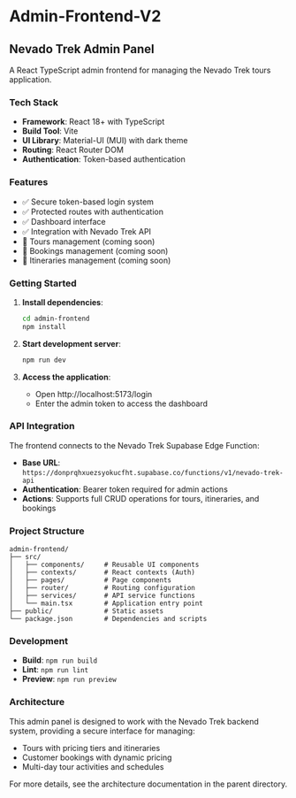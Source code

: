 # Admin-Frontend-V2

## Nevado Trek Admin Panel

A React TypeScript admin frontend for managing the Nevado Trek tours application.

### Tech Stack
- **Framework**: React 18+ with TypeScript
- **Build Tool**: Vite
- **UI Library**: Material-UI (MUI) with dark theme
- **Routing**: React Router DOM
- **Authentication**: Token-based authentication

### Features
- ✅ Secure token-based login system
- ✅ Protected routes with authentication
- ✅ Dashboard interface
- ✅ Integration with Nevado Trek API
- 🚧 Tours management (coming soon)
- 🚧 Bookings management (coming soon)
- 🚧 Itineraries management (coming soon)

### Getting Started

1. **Install dependencies**:
   ```bash
   cd admin-frontend
   npm install
   ```

2. **Start development server**:
   ```bash
   npm run dev
   ```

3. **Access the application**:
   - Open http://localhost:5173/login
   - Enter the admin token to access the dashboard

### API Integration

The frontend connects to the Nevado Trek Supabase Edge Function:
- **Base URL**: `https://donprqhxuezsyokucfht.supabase.co/functions/v1/nevado-trek-api`
- **Authentication**: Bearer token required for admin actions
- **Actions**: Supports full CRUD operations for tours, itineraries, and bookings

### Project Structure

```
admin-frontend/
├── src/
│   ├── components/     # Reusable UI components
│   ├── contexts/       # React contexts (Auth)
│   ├── pages/          # Page components
│   ├── router/         # Routing configuration
│   ├── services/       # API service functions
│   └── main.tsx        # Application entry point
├── public/             # Static assets
└── package.json        # Dependencies and scripts
```

### Development

- **Build**: `npm run build`
- **Lint**: `npm run lint`
- **Preview**: `npm run preview`

### Architecture

This admin panel is designed to work with the Nevado Trek backend system, providing a secure interface for managing:
- Tours with pricing tiers and itineraries
- Customer bookings with dynamic pricing
- Multi-day tour activities and schedules

For more details, see the architecture documentation in the parent directory.